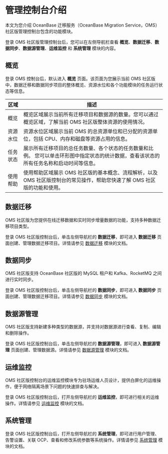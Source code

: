 # 管理控制台介绍

本文为您介绍 OceanBase 迁移服务（OceanBase Migration Service，OMS）社区版管理控制台包含的功能模块。

登录 OMS 社区版管理控制台后，您可以在左侧导航栏查看 **概览**、**数据迁移**、**数据同步**、**数据源管理**、**运维监控** 和 **系统管理** 模块的内容。

## 概览

登录 OMS 控制台后，默认进入 **概览** 页面。该页面为您展示当前 OMS 社区版中，数据迁移和数据同步项目的整体概览、资源水位和各个功能模块的任务运行状态等信息。

| **区域** |                           **描述**                      |
|--------|-------------------------------------------------------------|
| 概览     | 概览区域展示当前所有迁移项目和数据源的数量。您可以通过概览区域，了解当前 OMS 社区版整体资源的使用情况。                                |
| 资源水位   | 资源水位区域展示当前 OMS 的总资源单位和已分配的资源单位，包括 CPU、内存和磁盘等资源占用的信息。                                  |
| 任务状态   | 展示所有迁移项目的总任务数量、各个状态的任务数量和比例。 您可以单击环形图中指定状态的统计数据，查看该状态的所有任务名称和启动时间等信息。 |
| 使用帮助   | 使用帮助区域展示 OMS 社区版的基本概念、流程解析，以及 OMS 社区版控制台的常见操作，帮助您快速了解 OMS 社区版的功能和使用。                  |

## 数据迁移

OMS 社区版为您提供在线迁移数据和实时同步增量数据的功能，支持多种数据迁移项目类型。

登录 OMS 社区版控制台后，单击左侧导航栏的 **数据迁移**，即可进入 **数据迁移** 页面创建、管理数据迁移项目。详情请参见 [数据迁移](../600.data-migration/100.data-migration-overview.md) 模块的文档。

## 数据同步

OMS 社区版支持 OceanBase 社区版的 MySQL 租户和 Kafka、RocketMQ 之间进行实时同步。

登录 OMS 社区版控制台后，单击左侧导航栏的 **数据同步**，即可进入 **数据同步** 页面创建、管理数据迁移项目。详情请参见 [数据同步](../700.data-synchronization/100.data-synchronization-overview.md) 模块的文档。

## 数据源管理

OMS 社区版支持新建多种类型的数据源，并支持对数据源进行查看、复制、编辑和删除操作。

登录 OMS 社区版控制台后，单击左侧导航栏的 **数据源管理**，即可进入 **数据源管理** 页面创建、管理数据源。详情请参见 [数据源管理](../800.create-and-manage-data-sources/200.manage-data-sources/200.view-data-source-information.md) 模块的文档。

## 运维监控

OMS 社区版控制台的运维监控模块专为驻场运维人员设计，提供白屏化的运维操作，便于网络隔离场景下问题的快速排查与解决。

登录 OMS 社区版控制台后，打开左侧导航栏的 **运维监控**，即可进行相关的运维操作。详情请参见 [运维监控](../900.o-m-manual/100.o-m-overview.md) 模块的文档。

## 系统管理

登录 OMS 社区版控制台后，打开左侧导航栏的 **系统管理**，即可进行用户管理、告警设置、关联 OCP、查看和修改系统参数等系统操作。详情请参见 [系统管理](../1000.system-management/100.permission-management/100.permission-overview.md) 模块的文档。
